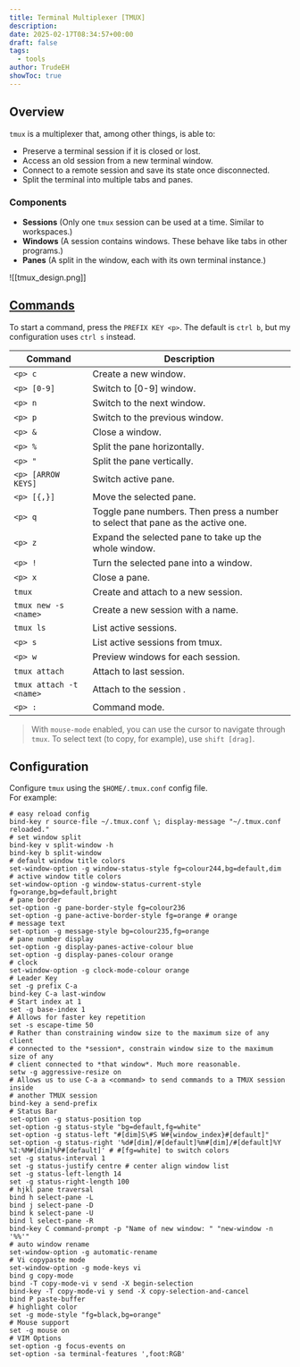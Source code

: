 ```yaml
---
title: Terminal Multiplexer [TMUX]
description: 
date: 2025-02-17T08:34:57+00:00
draft: false
tags:
  - tools
author: TrudeEH
showToc: true
---
```


## Overview

`tmux` is a multiplexer that, among other things, is able to:
- Preserve a terminal session if it is closed or lost.
- Access an old session from a new terminal window.
- Connect to a remote session and save its state once disconnected.
- Split the terminal into multiple tabs and panes.

### Components

- **Sessions** (Only one `tmux` session can be used at a time. Similar to workspaces.)
- **Windows** (A session contains windows. These behave like tabs in other programs.)
- **Panes** (A split in the window, each with its own terminal instance.)  

![[tmux_design.png]]

## [Commands](https://tmuxcheatsheet.com/)

To start a command, press the `PREFIX KEY <p>`. The default is `ctrl b`, but my configuration uses `ctrl s` instead.  

|Command|Description|
|---|---|
|`<p> c`|Create a new window.|
|`<p> [0-9]`|Switch to [0-9] window.|
|`<p> n`|Switch to the next window.|
|`<p> p`|Switch to the previous window.|
|`<p> &`|Close a window.|
|`<p> %`|Split the pane horizontally.|
|`<p> "`|Split the pane vertically.|
|`<p> [ARROW KEYS]`|Switch active pane.|
|`<p> [{,}]`|Move the selected pane.|
|`<p> q`|Toggle pane numbers. Then press a number to select that pane as the active one.|
|`<p> z`|Expand the selected pane to take up the whole window.|
|`<p> !`|Turn the selected pane into a window.|
|`<p> x`|Close a pane.|
|`tmux`|Create and attach to a new session.|
|`tmux new -s <name>`|Create a new session with a name.|
|`tmux ls`|List active sessions.|
|`<p> s`|List active sessions from tmux.|
|`<p> w`|Preview windows for each session.|
|`tmux attach`|Attach to last session.|
|`tmux attach -t <name>`|Attach to the session <name>.|
|`<p> :`|Command mode.|

> With `mouse-mode` enabled, you can use the cursor to navigate through `tmux`. To select text (to copy, for example), use `shift [drag]`.

## Configuration

Configure `tmux` using the `$HOME/.tmux.conf` config file.  
For example:

```Shell
# easy reload config
bind-key r source-file ~/.tmux.conf \; display-message "~/.tmux.conf reloaded."
# set window split
bind-key v split-window -h
bind-key b split-window
# default window title colors
set-window-option -g window-status-style fg=colour244,bg=default,dim
# active window title colors
set-window-option -g window-status-current-style fg=orange,bg=default,bright
# pane border
set-option -g pane-border-style fg=colour236
set-option -g pane-active-border-style fg=orange # orange
# message text
set-option -g message-style bg=colour235,fg=orange
# pane number display
set-option -g display-panes-active-colour blue
set-option -g display-panes-colour orange
# clock
set-window-option -g clock-mode-colour orange
# Leader Key
set -g prefix C-a
bind-key C-a last-window
# Start index at 1
set -g base-index 1
# Allows for faster key repetition
set -s escape-time 50
# Rather than constraining window size to the maximum size of any client
# connected to the *session*, constrain window size to the maximum size of any
# client connected to *that window*. Much more reasonable.
setw -g aggressive-resize on
# Allows us to use C-a a <command> to send commands to a TMUX session inside
# another TMUX session
bind-key a send-prefix
# Status Bar
set-option -g status-position top
set-option -g status-style "bg=default,fg=white"
set-option -g status-left "#[dim]S\#S W#{window_index}#[default]"
set-option -g status-right '%d#[dim]/#[default]%m#[dim]/#[default]%Y %I:%M#[dim]%P#[default]' # #[fg=white] to switch colors
set -g status-interval 1
set -g status-justify centre # center align window list
set -g status-left-length 14
set -g status-right-length 100
# hjkl pane traversal
bind h select-pane -L
bind j select-pane -D
bind k select-pane -U
bind l select-pane -R
bind-key C command-prompt -p "Name of new window: " "new-window -n '%%'"
# auto window rename
set-window-option -g automatic-rename
# Vi copypaste mode
set-window-option -g mode-keys vi
bind g copy-mode
bind -T copy-mode-vi v send -X begin-selection
bind-key -T copy-mode-vi y send -X copy-selection-and-cancel
bind P paste-buffer
# highlight color
set -g mode-style "fg=black,bg=orange"
# Mouse support
set -g mouse on
# VIM Options
set-option -g focus-events on
set-option -sa terminal-features ',foot:RGB'
```
